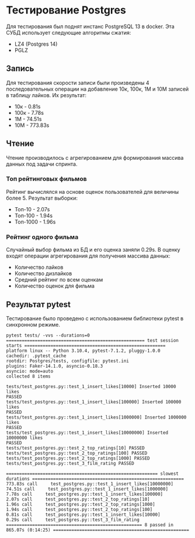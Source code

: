 # Тестирование Postgres
Для тестирования был поднят инстанс PostgreSQL 13 в docker.
Эта СУБД использует следующие алгоритмы сжатия:
- LZ4 (Postgres 14)
- PGLZ 

## Запись 
Для тестирования скорости записи были произведены 4 последовательных операции на добавление 10к, 100к, 1М и 10М записей в таблицу лайков. Их результат:
- 10к   - 0.81s
- 100к  - 7.78s
- 1М    - 74.51s
- 10М   - 773.83s

## Чтение 
Чтение производилось с агрегированием для формирования массива данных под задачи спринта.

### Топ рейтинговых фильмов
Рейтинг вычислялся на основе оценок пользователей для величины более 5.
Результат выборки:
- Топ-10   - 2.07s
- Топ-100  - 1.94s
- Топ-1000 - 1.96s

### Рейтинг одного фильма
Случайный выбор фильма из БД и его оценка заняли 0.29s.
В оценку входят операции агрегирования для получения массива данных:
- Количество лайков
- Количество дизлайков
- Средний рейтинг по всем оценкам
- Количество оценок для фильма

## Результат pytest
Тестирование было проведено с использованием библиотеки pytest в синхронном режиме.

    pytest tests/ -vvs --durations=0
    ===================================================== test session starts ======================================================
    platform linux -- Python 3.10.4, pytest-7.1.2, pluggy-1.0.0
    cachedir: .pytest_cache
    rootdir: Postgres/tests, configfile: pytest.ini
    plugins: Faker-14.1.0, asyncio-0.18.3
    asyncio: mode=auto
    collected 8 items                                                                                                              

    tests/test_postgres.py::test_1_insert_likes[10000] Inserted 10000 likes
    PASSED
    tests/test_postgres.py::test_1_insert_likes[100000] Inserted 100000 likes
    PASSED
    tests/test_postgres.py::test_1_insert_likes[1000000] Inserted 1000000 likes
    PASSED
    tests/test_postgres.py::test_1_insert_likes[10000000] Inserted 10000000 likes
    PASSED
    tests/test_postgres.py::test_2_top_ratings[10] PASSED
    tests/test_postgres.py::test_2_top_ratings[100] PASSED
    tests/test_postgres.py::test_2_top_ratings[1000] PASSED
    tests/test_postgres.py::test_3_film_rating PASSED

    ========================================================== slowest durations ==========================================================
    773.83s call     test_postgres.py::test_1_insert_likes[10000000]
    74.51s call     test_postgres.py::test_1_insert_likes[1000000]
    7.78s call     test_postgres.py::test_1_insert_likes[100000]
    2.07s call     test_postgres.py::test_2_top_ratings[10]
    1.96s call     test_postgres.py::test_2_top_ratings[1000]
    1.94s call     test_postgres.py::test_2_top_ratings[100]
    0.81s call     test_postgres.py::test_1_insert_likes[10000]
    0.29s call     test_postgres.py::test_3_film_rating
    ==================================================== 8 passed in 865.07s (0:14:25) ====================================================
